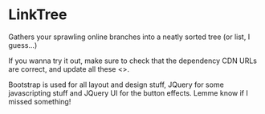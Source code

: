 # LinkTree
Gathers your sprawling online branches into a neatly sorted tree (or list, I guess...)

If you wanna try it out, make sure to check that the dependency CDN URLs are correct, and update all these <<TEXTS>>.
  

Bootstrap is used for all layout and design stuff, JQuery for some javascripting stuff and JQuery UI for the button effects. Lemme know if I missed something!
